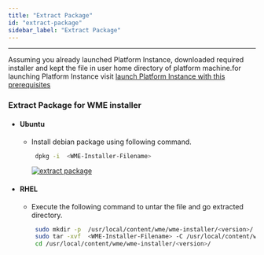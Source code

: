 ```yaml
---
title: "Extract Package"
id: "extract-package"
sidebar_label: "Extract Package"
---
```

---
 Assuming you already launched Platform Instance, downloaded required installer and kept the file in user home directory of platform machine.for launching Platform Instance visit [launch Platform Instance with this prerequisites](/learn/on-premise/prerequisites)

### Extract Package for WME installer

- #### Ubuntu

  - Install debian package using following command.

    ```bash
     dpkg -i  <WME-Installer-Filename>
     ```

    [![extract package](/learn/assets/wme-setup/download-and-extract-package.jpg)](/learn/assets/wme-setup/download-and-extract-package.jpg)

- #### RHEL

  - Execute the following command to untar the file and go extracted directory.

    ```bash
     sudo mkdir -p  /usr/local/content/wme/wme-installer/<version>/
     sudo tar -xvf  <WME-Installer-Filename> -C /usr/local/content/wme/wme-installer/<version>/
     cd /usr/local/content/wme/wme-installer/<version>/
     ```

